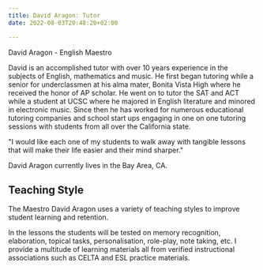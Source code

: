 ```yaml
---
title: David Aragon: Tutor
date: 2022-08-03T20:48:20+02:00

---
```


David Aragon - English Maestro

David is an accomplished tutor with over 10 years experience in the subjects of English, mathematics and music. He first began tutoring while a senior for underclassmen at his alma mater, Bonita Vista High where he received the honor of AP scholar. He went on to tutor the SAT and ACT while a student at UCSC where he majored in English literature and minored in electronic music. Since then he has worked for numerous educational tutoring companies and school start ups engaging in one on one tutoring sessions with students from all over the California state.

"I would like each one of my students to walk away with tangible lessons that will make their life easier and their mind sharper."

David Aragon currently lives in the Bay Area, CA.

## Teaching Style

The Maestro David Aragon uses a variety of teaching styles to improve student learning and retention.

In the lessons the students will be tested on memory recognition, elaboration, topical tasks, personalisation,
role-play, note taking, etc. I provide a multitude of learning materials all from verified instructional associations such as CELTA and ESL practice materials.
